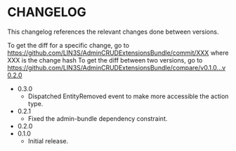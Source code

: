 # CHANGELOG

This changelog references the relevant changes done between versions.

To get the diff for a specific change, go to https://github.com/LIN3S/AdminCRUDExtensionsBundle/commit/XXX where XXX is the change hash 
To get the diff between two versions, go to https://github.com/LIN3S/AdminCRUDExtensionsBundle/compare/v0.1.0...v0.2.0

* 0.3.0
    * Dispatched EntityRemoved event to make more accessible the action type.
* 0.2.1
    * Fixed the admin-bundle dependency constraint.
* 0.2.0
* 0.1.0
    * Initial release.
